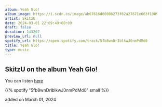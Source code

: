 ```yaml
---
album: Yeah Glo!
album_image: https://i.scdn.co/image/ab67616d0000b273f62a27671e663f19892a378f
artist: SkitzU
date: 2024-03-01 22:09:49+00:00
draft: false
duration: 143267
preview_url: null
spotify_url: https://open.spotify.com/track/5fb8wnDrIblkwJ0nmPdMd0
title: Yeah Glo!
type: music
---
```



## SkitzU on the album Yeah Glo!

You can listen [here](https://open.spotify.com/track/5fb8wnDrIblkwJ0nmPdMd0)

{{% spotify "5fb8wnDrIblkwJ0nmPdMd0" small %}}

added on March 01, 2024